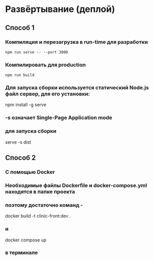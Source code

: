 # Развёртывание (деплой)

## Способ 1
### Компиляция и перезагрузка в run-time для разработки
```
npm run serve -- --port 3000
```

### Компилировать для production
```
npm run build
```
### Для запуска сборки используется статический Node.js файл сервер, для его установки:
npm install -g serve
### -s означает Single-Page Application mode

### для запуска сборки
serve -s dist

## Способ 2
### С помощью Docker
### Необходимые файлы Dockerfile и docker-compose.yml находятся в папке проекта
### поэтому достаточно команд -
docker build -t clinic-front:dev .
### и
docker compose up
### в терминале
